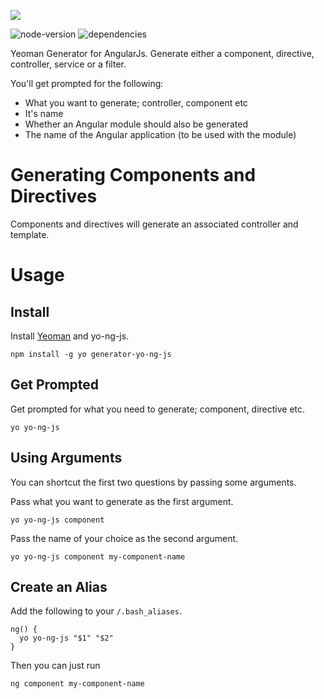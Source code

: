 ![](https://media.giphy.com/media/woOxBpJ5FcndK/giphy.gif)

![node-version](https://img.shields.io/node/v/generator-yo-ng-js.svg)
![dependencies](https://david-dm.org/aarr0n/yo-ng-js.svg)

Yeoman Generator for AngularJs. Generate either a component, directive, controller, service or a filter.

You'll get prompted for the following:

- What you want to generate; controller, component etc
- It's name
- Whether an Angular module should also be generated
- The name of the Angular application (to be used with the module)

# Generating Components and Directives

Components and directives will generate an associated controller and template.

# Usage

## Install

Install [Yeoman](http://yeoman.io/) and yo-ng-js.

```
npm install -g yo generator-yo-ng-js
```

## Get Prompted

Get prompted for what you need to generate; component, directive etc.

```
yo yo-ng-js
```

## Using Arguments

You can shortcut the first two questions by passing some arguments.

Pass what you want to generate as the first argument.

```
yo yo-ng-js component
```

Pass the name of your choice as the second argument.

```
yo yo-ng-js component my-component-name
```

## Create an Alias

Add the following to your `/.bash_aliases`.

```
ng() {
  yo yo-ng-js "$1" "$2"
}
```

Then you can just run

```
ng component my-component-name
```
